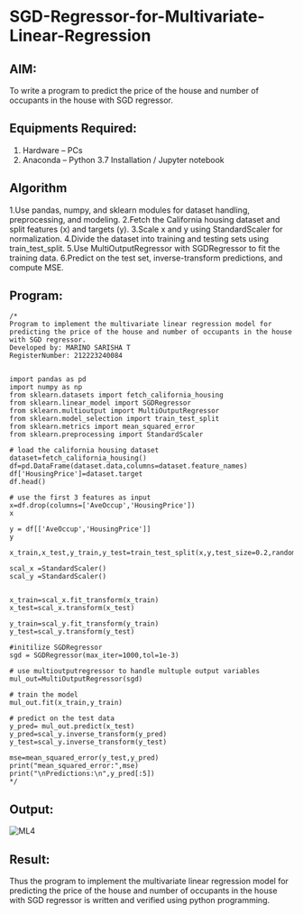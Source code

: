 # SGD-Regressor-for-Multivariate-Linear-Regression

## AIM:
To write a program to predict the price of the house and number of occupants in the house with SGD regressor.

## Equipments Required:
1. Hardware – PCs
2. Anaconda – Python 3.7 Installation / Jupyter notebook

## Algorithm
1.Use pandas, numpy, and sklearn modules for dataset handling, preprocessing, and modeling.
2.Fetch the California housing dataset and split features (x) and targets (y).
3.Scale x and y using StandardScaler for normalization.
4.Divide the dataset into training and testing sets using train_test_split.
5.Use MultiOutputRegressor with SGDRegressor to fit the training data.
6.Predict on the test set, inverse-transform predictions, and compute MSE.

## Program:
```
/*
Program to implement the multivariate linear regression model for predicting the price of the house and number of occupants in the house with SGD regressor.
Developed by: MARINO SARISHA T
RegisterNumber: 212223240084


import pandas as pd
import numpy as np
from sklearn.datasets import fetch_california_housing
from sklearn.linear_model import SGDRegressor
from sklearn.multioutput import MultiOutputRegressor
from sklearn.model_selection import train_test_split
from sklearn.metrics import mean_squared_error
from sklearn.preprocessing import StandardScaler

# load the california housing dataset
dataset=fetch_california_housing()
df=pd.DataFrame(dataset.data,columns=dataset.feature_names)
df['HousingPrice']=dataset.target
df.head()

# use the first 3 features as input
x=df.drop(columns=['AveOccup','HousingPrice'])
x

y = df[['AveOccup','HousingPrice']]
y

x_train,x_test,y_train,y_test=train_test_split(x,y,test_size=0.2,random_state=42)

scal_x =StandardScaler()
scal_y =StandardScaler()


x_train=scal_x.fit_transform(x_train)
x_test=scal_x.transform(x_test)

y_train=scal_y.fit_transform(y_train)
y_test=scal_y.transform(y_test)

#initilize SGDRegressor
sgd = SGDRegressor(max_iter=1000,tol=1e-3)

# use multioutputregressor to handle multuple output variables
mul_out=MultiOutputRegressor(sgd)

# train the model
mul_out.fit(x_train,y_train)

# predict on the test data
y_pred= mul_out.predict(x_test)
y_pred=scal_y.inverse_transform(y_pred)
y_test=scal_y.inverse_transform(y_test)

mse=mean_squared_error(y_test,y_pred)
print("mean_squared_error:",mse)
print("\nPredictions:\n",y_pred[:5]) 
*/
```

## Output:
![ML4](https://github.com/user-attachments/assets/3ae6874a-5aeb-41dc-ac2d-ba7d7e65d9a0)



## Result:
Thus the program to implement the multivariate linear regression model for predicting the price of the house and number of occupants in the house with SGD regressor is written and verified using python programming.
